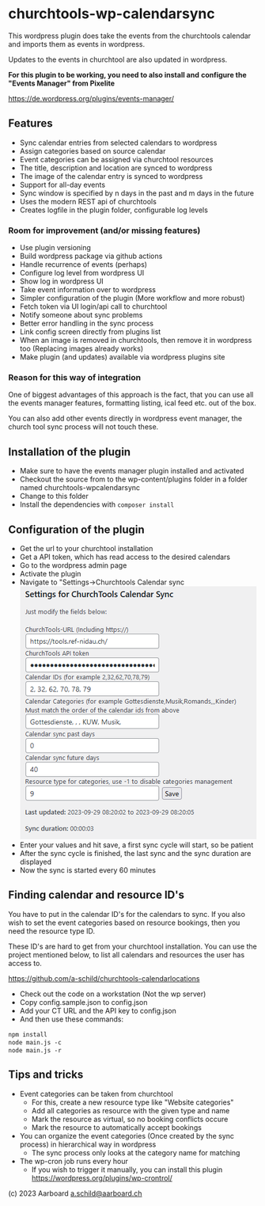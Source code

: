 # churchtools-wp-calendarsync
This wordpress plugin does take the events from the churchtools calendar
and imports them as events in wordpress.

Updates to the events in churchtool are also updated in wordpress.

**For this plugin to be working, you need to also install and**
**configure the "Events Manager" from Pixelite**

https://de.wordpress.org/plugins/events-manager/

## Features
- Sync calendar entries from selected calendars to wordpress
- Assign categories based on source calendar
- Event categories can be assigned via churchtool resources
- The title, description and location are synced to wordpress
- The image of the calendar entry is synced to wordpress
- Support for all-day events
- Sync window is specified by n days in the past and m days in the future
- Uses the modern REST api of churchtools
- Creates logfile in the plugin folder, configurable log levels

### Room for improvement (and/or missing features)
- Use plugin versioning
- Build wordpress package via github actions
- Handle recurrence of events (perhaps)
- Configure log level from wordpress UI
- Show log in wordpress UI
- Take event information over to wordpress
- Simpler configuration of the plugin (More workflow and more robust)
- Fetch token via UI login/api call to churchtool
- Notify someone about sync problems
- Better error handling in the sync process
- Link config screen directly from plugins list
- When an image is removed in churchtools, then remove it in wordpress too
  (Replacing images already works)
- Make plugin (and updates) available via wordpress plugins site

### Reason for this way of integration
One of biggest advantages of this approach is the fact,
that you can use all the events manager features, formatting
listing, ical feed etc. out of the box.

You can also add other events directly in wordpress
event manager, the church tool sync process will not touch these.

## Installation of the plugin
- Make sure to have the events manager plugin installed and activated
- Checkout the source from to the wp-content/plugins folder
  in a folder named churchtools-wpcalendarsync
- Change to this folder
- Install the dependencies with `composer install`

## Configuration of the plugin
- Get the url to your churchtool installation
- Get a API token, which has read access to the desired calendars
- Go to the wordpress admin page
- Activate the plugin
- Navigate to "Settings->Churchtools Calendar sync
  ![Screenshot of config settings.](docs/settings-dialog.png)
- Enter your values and hit save, a first sync cycle will start, so be patient
- After the sync cycle is finished, the last sync and the sync duration are displayed
- Now the sync is started every 60 minutes

## Finding calendar and resource ID's
You have to put in the calendar ID's for the
calendars to sync.
If you also wish to set the event categories based on
resource bookings, then you need the resource type ID.

These ID's are hard to get from your churchtool installation.
You can use the project mentioned below, to list
all calendars and resources the user has access to.

https://github.com/a-schild/churchtools-calendarlocations

- Check out the code on a workstation (Not the wp server)
- Copy config.sample.json to config.json
- Add your CT URL and the API key to config.json
- And then use these commands:
```
npm install
node main.js -c
node main.js -r
```

## Tips and tricks
- Event categories can be taken from churchtool
  - For this, create a new resource type like "Website categories"
  - Add all categories as resource with the given type and name
  - Mark the resource as virtual, so no booking conflicts occure
  - Mark the resource to automatically accept bookings
- You can organize the event categories (Once created by the sync process)
  in hierarchical way in wordpress
  - The sync process only looks at the category name for matching
- The wp-cron job runs every hour
  - If you wish to trigger it manually, you can install this plugin
    https://wordpress.org/plugins/wp-crontrol/

(c) 2023 Aarboard a.schild@aarboard.ch
